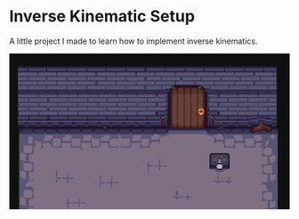 # Inverse Kinematic Setup

A little project I made to learn how to implement inverse kinematics. 

![](Arm!.gif)
